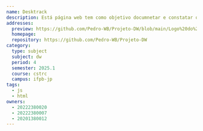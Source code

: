 ```yaml
---
name: Desktrack
description: Está página web tem como objetivo documnetar e constatar o estado dos despositivos cadastrados.
addresses:
  preview: https://github.com/Pedro-WB/Projeto-DW/blob/main/Logo%20do%20DeskTrack%20em%20azul.png
  homepage: 
  repository: https://github.com/Pedro-WB/Projeto-DW
category:
  type: subject
  subject: dw
  period: 4
  semester: 2025.1
  course: cstrc
  campus: ifpb-jp
tags:
  - js
  - html
owners:
  - 20222380020
  - 20222380007
  - 20201380012
---
```

